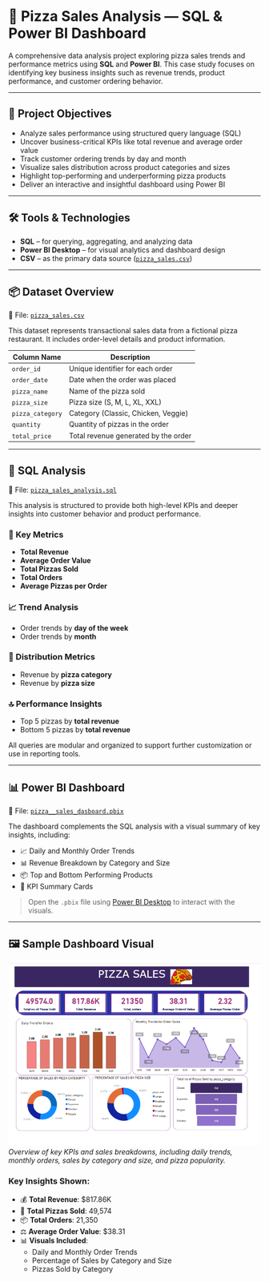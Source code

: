 # 🍕 Pizza Sales Analysis — SQL & Power BI Dashboard

A comprehensive data analysis project exploring pizza sales trends and performance metrics using **SQL** and **Power BI**. This case study focuses on identifying key business insights such as revenue trends, product performance, and customer ordering behavior.

---

## 📌 Project Objectives

- Analyze sales performance using structured query language (SQL)
- Uncover business-critical KPIs like total revenue and average order value
- Track customer ordering trends by day and month
- Visualize sales distribution across product categories and sizes
- Highlight top-performing and underperforming pizza products
- Deliver an interactive and insightful dashboard using Power BI

---

## 🛠️ Tools & Technologies

- **SQL** – for querying, aggregating, and analyzing data
- **Power BI Desktop** – for visual analytics and dashboard design
- **CSV** – as the primary data source ([`pizza_sales.csv`](./pizza_sales.csv))

---

## 📦 Dataset Overview

📁 File: [`pizza_sales.csv`](./pizza_sales.csv)

This dataset represents transactional sales data from a fictional pizza restaurant. It includes order-level details and product information.

| Column Name      | Description                              |
|------------------|------------------------------------------|
| `order_id`       | Unique identifier for each order         |
| `order_date`     | Date when the order was placed           |
| `pizza_name`     | Name of the pizza sold                   |
| `pizza_size`     | Pizza size (S, M, L, XL, XXL)            |
| `pizza_category` | Category (Classic, Chicken, Veggie)      |
| `quantity`       | Quantity of pizzas in the order          |
| `total_price`    | Total revenue generated by the order     |

---

## 🧮 SQL Analysis

📁 File: [`pizza_sales_analysis.sql`](./pizza_sales_analysis.sql)

This analysis is structured to provide both high-level KPIs and deeper insights into customer behavior and product performance.

### 🔑 Key Metrics

- **Total Revenue**
- **Average Order Value**
- **Total Pizzas Sold**
- **Total Orders**
- **Average Pizzas per Order**

### 📈 Trend Analysis

- Order trends by **day of the week**
- Order trends by **month**

### 🧩 Distribution Metrics

- Revenue by **pizza category**
- Revenue by **pizza size**

### 🔝 Performance Insights

- Top 5 pizzas by **total revenue**
- Bottom 5 pizzas by **total revenue**

All queries are modular and organized to support further customization or use in reporting tools.

---

## 📊 Power BI Dashboard

📁 File: [`pizza__sales_dasboard.pbix`](./pizza__sales_dasboard.pbix)

The dashboard complements the SQL analysis with a visual summary of key insights, including:

- 📈 Daily and Monthly Order Trends
- 📊 Revenue Breakdown by Category and Size
- 📦 Top and Bottom Performing Products
- 📌 KPI Summary Cards

> Open the `.pbix` file using [Power BI Desktop](https://powerbi.microsoft.com/desktop/) to interact with the visuals.

---

## 🖼️ Sample Dashboard Visual

![Pizza Sales Power BI Dashboard](./pizza_dashboard_overview.png)  
*Overview of key KPIs and sales breakdowns, including daily trends, monthly orders, sales by category and size, and pizza popularity.*

### Key Insights Shown:
- 💰 **Total Revenue**: $817.86K  
- 🍕 **Total Pizzas Sold**: 49,574  
- 📦 **Total Orders**: 21,350  
- ⚖️ **Average Order Value**: $38.31  
- 📊 **Visuals Included**:
  - Daily and Monthly Order Trends  
  - Percentage of Sales by Category and Size  
  - Pizzas Sold by Category
